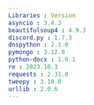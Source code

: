 ```yaml
---
Libraries : Version
asyncio : 3.4.3
beautifulsoup4 : 4.9.3
discord.py : 1.7.3
dnspython : 2.1.0
pymongo : 3.12.0
python-docx : 1.0.1
re : 2023.10.3
requests : 2.31.0
tweepy : 3.10.0
urllib : 2.0.6
---
```

